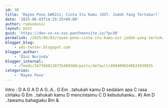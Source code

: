 ```yaml
---
id: 30
title: 'Rayen Pono &#8211; Cinta Itu Kamu (OST. Jodoh Yang Tertukar)'
date: '2025-06-03T14:29:35+00:00'
author: rumusmusic
layout: post
guid: 'https://dev-xx-xx-xsx.pantheonsite.io/?p=30'
permalink: /2025/06/03/rayen-pono-cinta-itu-kamu-ost-jodoh-yang-tertukar/
blogger_blog:
    - ads-tester.blogspot.com
blogger_author:
    - 'Dini Nurinda'
blogger_internal:
    - /feeds/3473668110735409380/posts/default/4944096240524939835
categories:
    - 'Rayen Pono'
---
```


Intro : D A G A D A G..A.. G Em ..tahukah kamu D sedalam apa C rasa cintaku G Em ..tahukah kamu D mencintaimu C D kebutuhanku.. #) Am D ..tawamu bahagiaku Bm &amp;